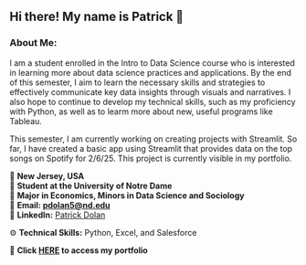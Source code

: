 ## Hi there! My name is Patrick 👋

### About Me: 

  I am a student enrolled in the Intro to Data Science course who is interested in learning more about data science practices and applications. By the end of this semester, I aim to learn the necessary skills and strategies to effectively communicate key data insights through visuals and narratives. I also hope to continue to develop my technical skills, such as my proficiency with Python, as well as to learm more about new, useful programs like Tableau.

  This semester, I am currently working on creating projects with Streamlit. So far, I have created a basic app using Streamlit that provides data on the top songs on Spotify for 2/6/25. This project is currently visible in my portfolio.

  📍 **New Jersey, USA**   
  🏫 **Student at the University of Notre Dame**   
  📝 **Major in Economics, Minors in Data Science and Sociology**   
  📧 **Email: pdolan5@nd.edu**    
  🔗 **LinkedIn:** [Patrick Dolan](www.linkedin.com/in/patrick-dolan-7923412a9)    

  ⚙️ **Technical Skills:** Python, Excel, and Salesforce

  📁 **Click [HERE](https://github.com/pdolan32/DOLAN-Data-Science-Portfolio) to access my portfolio**

<!--
**pdolan32/pdolan32** is a ✨ _special_ ✨ repository because its `README.md` (this file) appears on your GitHub profile.

Here are some ideas to get you started:

- 🔭 I’m currently working on ...
- 🌱 I’m currently learning ...
- 👯 I’m looking to collaborate on ...
- 🤔 I’m looking for help with ...
- 💬 Ask me about ...
- 📫 How to reach me: ...
- 😄 Pronouns: ...
- ⚡ Fun fact: ...
-->
